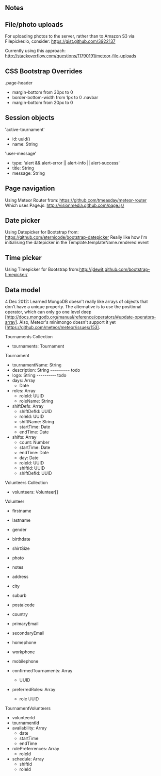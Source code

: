 Notes
----------

## File/photo uploads

For uploading photos to the server, rather than to Amazon S3 via Filepicker.io, consider: https://gist.github.com/3922137

Currently using this approach: http://stackoverflow.com/questions/11790191/meteor-file-uploads


## CSS Bootstrap Overrides

.page-header
 - margin-bottom from 30px to 0
 - border-bottom-width from 1px to 0
.navbar
 - margin-bottom from 20px to 0


## Session objects

'active-tournament'
 - id: uuid()
 - name: String

'user-message'
 - type: 'alert && alert-error || alert-info || alert-success'
 - title: String
 - message: String


## Page navigation

Using Meteor Router from: https://github.com/tmeasday/meteor-router
Which uses Page.js: http://visionmedia.github.com/page.js/


## Date picker

Using Datepicker for Bootstrap from: https://github.com/eternicode/bootstrap-datepicker
Really like how I'm initialising the datepicker in the Template.templateName.rendered event


## Time picker

Using Timepicker for Bootstrap from:http://jdewit.github.com/bootstrap-timepicker/


## Data model

4 Dec 2012: Learned MongoDB doesn't really like arrays of objects that don't have a unique property. The alternative is to use the positional operator, which can only go one level deep [http://docs.mongodb.org/manual/reference/operators/#update-operators-array]. Also, Meteor's minimongo doesn't support it yet [https://github.com/meteor/meteor/issues/153]. 

Tournaments Collection
- tournaments: Tournament

Tournament
- tournamentName: String
- description: String ---------- todo
- logo: String        ---------- todo
- days: Array
  - Date
- roles: Array
  - roleId: UUID
  - roleName: String
- shiftDefs: Array
  - shiftDefId: UUID
  - roleId: UUID
  - shiftName: String
  - startTime: Date
  - endTime: Date
- shifts: Array
  - count: Number
  - startTime: Date
  - endTime: Date
  - day: Date
  - roleId: UUID
  - shiftId: UUID
  - shiftDefId: UUID




Volunteers Collection
- volunteers: Volunteer[]

Volunteer
- firstname
- lastname
- gender
- birthdate
- shirtSize
- photo
- notes

- address
- city
- suburb
- postalcode
- country
- primaryEmail
- secondaryEmail
- homephone
- workphone
- mobilephone

- confirmedTournaments: Array
  - UUID

- preferredRoles: Array
  - role UUID



TournamentVolunteers
- volunteerId
- tournamentId
- availability: Array
  - date
  - startTime
  - endTime
- rolePreferrences: Array
  - roleId
- schedule: Array
  - shiftId
  - roleId






